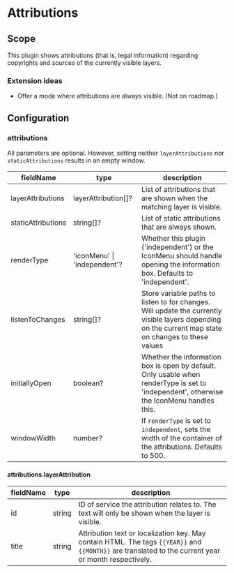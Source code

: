 # Attributions

## Scope

This plugin shows attributions (that is, legal information) regarding copyrights and sources of the currently visible layers.

### Extension ideas

- Offer a mode where attributions are always visible. (Not on roadmap.)

## Configuration

### attributions

All parameters are optional. However, setting neither `layerAttributions` nor `staticAttributions` results in an empty window.

| fieldName          | type                         | description                                                                                                                                           |
| ------------------ | ---------------------------- | ----------------------------------------------------------------------------------------------------------------------------------------------------- |
| layerAttributions  | layerAttribution[]?          | List of attributions that are shown when the matching layer is visible.                                                                               |
| staticAttributions | string[]?                    | List of static attributions that are always shown.                                                                                                    |
| renderType         | 'iconMenu' \| 'independent'? | Whether this plugin ('independent') or the IconMenu should handle opening the information box. Defaults to 'independent'.                             |
| listenToChanges    | string[]?                    | Store variable paths to listen to for changes. Will update the currently visible layers depending on the current map state on changes to these values |
| initiallyOpen      | boolean?                     | Whether the information box is open by default. Only usable when renderType is set to 'independent', otherwise the IconMenu handles this.             |
| windowWidth        | number?                      | If `renderType` is set to `independent`, sets the width of the container of the attributions. Defaults to 500.                                                                                 |

#### attributions.layerAttribution

| fieldName | type   | description                                                                                                                                           |
| --------- | ------ | ----------------------------------------------------------------------------------------------------------------------------------------------------- |
| id        | string | ID of service the attribution relates to. The text will only be shown when the layer is visible.                                                      |
| title     | string | Attribution text or localization key. May contain HTML. The tags `{{YEAR}}` and `{{MONTH}}` are translated to the current year or month respectively. |
